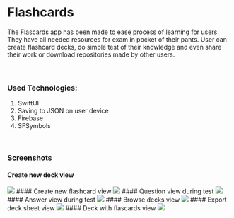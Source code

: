 # Flashcards
The Flascards app has been made to ease process of learning for users. They have all needed resources for exam in pocket of their pants. User can create
flashcard decks, do simple test of their knowledge and even share their work or download repositories made by other users.
<br>
<br>
<br>

### Used Technologies:
1. SwiftUI
2. Saving to JSON on user device
3. Firebase
4. SFSymbols
<br>

### Screenshots
#### Create new deck view
<img src="Images/addDeck.png">
#### Create new flashcard view
<img src="Images/addFlashcard.png">
#### Question view during test
<img src="Images/question.png">
#### Answer view during test
<img src="Images/answer.png">
#### Browse decks view
<img src="Images/browseDeck.png">
#### Export deck sheet view
<img src="Images/exportDeck.png">
#### Deck with flascards view
<img src="Images/flashcards.png">
